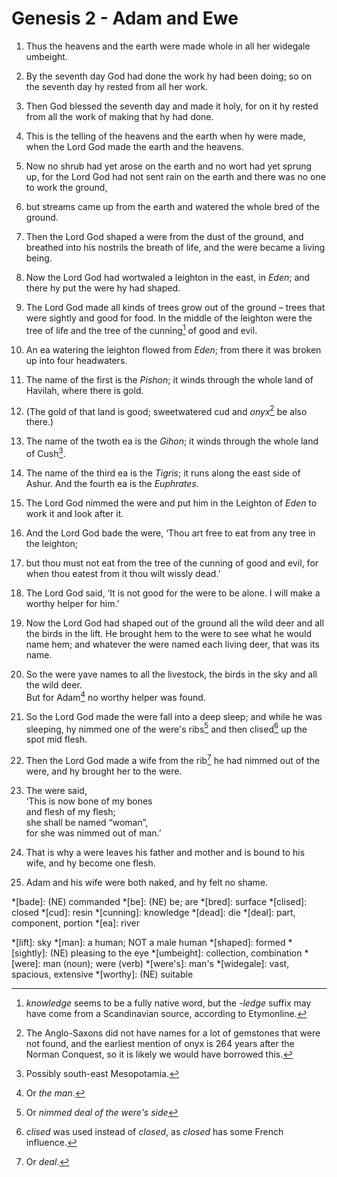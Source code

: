 # Genesis 2 - Adam and Ewe

1. Thus the heavens and the earth were made whole in all her widegale umbeight.
2. By the seventh day God had done the work hy had been doing; so on the
   seventh day hy rested from all her work.
3. Then God blessed the seventh day and made it holy, for on it hy rested from
   all the work of making that hy had done.
4. This is the telling of the heavens and the earth when hy were made, when the
   Lord God made the earth and the heavens.
5. Now no shrub had yet arose on the earth and no wort had yet sprung up, for
   the Lord God had not sent rain on the earth and there was no one to work the
   ground,
6. but streams came up from the earth and watered the whole bred of the ground.
7. Then the Lord God shaped a were from the dust of the ground, and breathed
   into his nostrils the breath of life, and the were became a living being.
8. Now the Lord God had wortwaled a leighton in the east, in *Eden*; and there
   hy put the were hy had shaped.
9. The Lord God made all kinds of trees grow out of the ground – trees that
   were sightly and good for food. In the middle of the leighton were the tree
   of life and the tree of the cunning[^cunning] of good and evil.
10. An ea watering the leighton flowed from *Eden*; from there it was broken up
    into four headwaters.
11. The name of the first is the *Pishon*; it winds through the whole land of
    Havilah, where there is gold.
12. (The gold of that land is good; sweetwatered cud and *onyx*[^onyx] be also
    there.)
13. The name of the twoth ea is the *Gihon*; it winds through the whole land of
    Cush[^Cush].
14. The name of the third ea is the *Tigris*; it runs along the east side of
    Ashur. And the fourth ea is the *Euphrates*.
15. The Lord God nimmed the were and put him in the Leighton of *Eden* to work
    it and look after it.
16. And the Lord God bade the were, ‘Thou art free to eat from any tree in the
    leighton;
17. but thou must not eat from the tree of the cunning of good and evil, for
    when thou eatest from it thou wilt wissly dead.’
18. The Lord God said, ‘It is not good for the were to be alone. I will make a
    worthy helper for him.’
19. Now the Lord God had shaped out of the ground all the wild deer and all the
    birds in the lift. He brought hem to the were to see what he would name
    hem; and whatever the were named each living deer, that was its name.
20. So the were yave names to all the livestock, the birds in the sky and all
    the wild deer.
    <br/>But for Adam[^Adam] no worthy helper was found.
21. So the Lord God made the were fall into a deep sleep; and while he was
    sleeping, hy nimmed one of the were's ribs[^ribs] and then clised[^closed]
    up the spot mid flesh.
22. Then the Lord God made a wife from the rib[^rib] he had nimmed out of the
    were, and hy brought her to the were.
23. The were said,
    <br/>‘This is now bone of my bones
    <br/>and flesh of my flesh;
    </br>she shall be named “woman”,
    <br/>for she was nimmed out of man.’

24. That is why a were leaves his father and mother and is bound to his wife,
    and hy become one flesh.
25. Adam and his wife were both naked, and hy felt no shame.

<!-- Abbreviations -->
*[bade]: (NE) commanded
*[be]: (NE) be; are
*[bred]: surface
*[clised]: closed
*[cud]: resin
*[cunning]: knowledge
*[dead]: die
*[deal]: part, component, portion
*[ea]: river
<!-- *[fuldone]: completed, finished -->
*[lift]: sky
*[man]: a human; NOT a male human
*[shaped]: formed
*[sightly]: (NE) pleasing to the eye
*[umbeight]: collection, combination
*[were]: man (noun); were (verb)
*[were's]: man's
*[widegale]: vast, spacious, extensive
*[worthy]: (NE) suitable

<!-- Footnotes -->
[^cunning]: *knowledge* seems to be a fully native word, but the *-ledge*
    suffix may have come from a Scandinavian source, according to Etymonline.
[^Cush]: Possibly south-east Mesopotamia.
[^Adam]: Or *the man*.
[^ribs]: Or *nimmed deal of the were's side*
[^rib]: Or *deal*.
[^closed]: *clised* was used instead of *closed*, as *closed* has some French
    influence.
[^onyx]: The Anglo-Saxons did not have names for a lot of gemstones that were
    not found, and the earliest mention of onyx is 264 years after the Norman
    Conquest, so it is likely we would have borrowed this.
